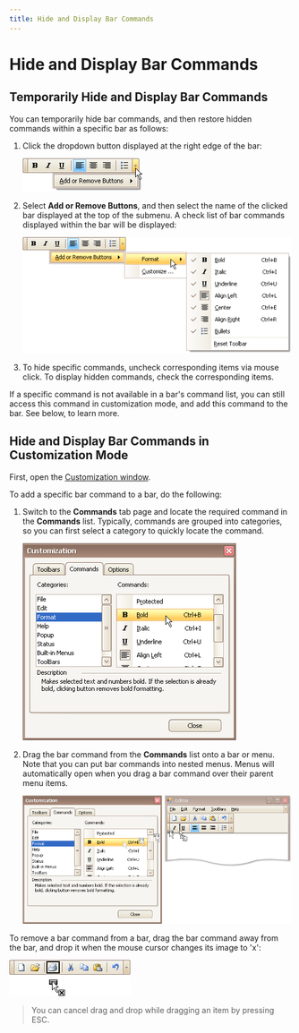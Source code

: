 ```yaml
---
title: Hide and Display Bar Commands
---
```

# Hide and Display Bar Commands
## Temporarily Hide and Display Bar Commands
You can temporarily hide bar commands, and then restore hidden commands within a specific bar as follows:
1. Click the dropdown button displayed at the right edge of the bar:
	
	![EU_XtraBars_Bar_DropdownButton](../../../images/img7724.png)
2. Select **Add or Remove Buttons**, and then select the name of the clicked bar displayed at the top of the submenu. A check list of bar commands displayed within the bar will be displayed:
	
	![EU_XtraBars_Bar_DropdownButton_CustomiizationMenu](../../../images/img7725.png)
3. To hide specific commands, uncheck corresponding items via mouse click. To display hidden commands, check the corresponding items.

If a specific command is not available in a bar's command list, you can still access this command in customization mode, and add this command to the bar. See below, to learn more.

## Hide and Display Bar Commands in Customization Mode
First, open the [Customization window](open-toolbar-customization-window.md).

To add a specific bar command to a bar, do the following:

1. Switch to the **Commands** tab page and locate the required command in the **Commands** list. Typically, commands are grouped into categories, so you can first select a category to quickly locate the command.
	
	![EU_XtraBars_CustomizationWindow_SelectBarCommand](../../../images/img7727.png)
2. Drag the bar command from the **Commands** list onto a bar or menu. Note that you can put bar commands into nested menus. Menus will automatically open when you drag a bar command over their parent menu items.
	
	![EU_XtraBars_DragFromCustomizationForm](../../../images/img7729.png)

To remove a bar command from a bar, drag the bar command away from the bar, and drop it when the mouse cursor changes its image to 'x':

![EU_XtraBars_HideCommandByDragging](../../../images/img7728.png)

> You can cancel drag and drop while dragging an item by pressing ESC.